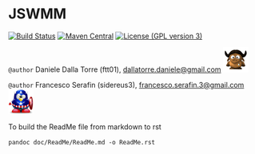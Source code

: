 # JSWMM


[![Build Status](https://travis-ci.org/geoframecomponents/jswmm.svg)](https://travis-ci.org/geoframecomponents/jswmm) 
[![Maven Central](https://img.shields.io/maven-central/v/com.github.geoframecomponents/jswmm.svg?label=Maven%20Central)](https://search.maven.org/search?q=g:%22com.github.geoframecomponents%22%20AND%20a:%22jswmm%22)
[![License (GPL version 3)](https://img.shields.io/badge/license-GNU%20GPL%20version%203-blue.svg)](http://opensource.org/licenses/GPL-3.0)

`@author` Daniele Dalla Torre (ftt01), dallatorre.daniele@gmail.com ![ftt01](https://github.com/GrowWorkingHard/logos/blob/master/ftt01/ftt01_50X50.png "ftt01")

`@author` Francesco Serafin (sidereus3), francesco.serafin.3@gmail.com ![sidereus3](https://github.com/GrowWorkingHard/logos/blob/master/sidereus/sidereus3_50X50.png "sidereus3")

To build the ReadMe file from markdown to rst

    pandoc doc/ReadMe/ReadMe.md -o ReadMe.rst
